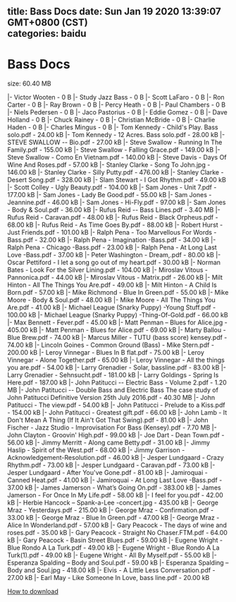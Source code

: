 
title: Bass Docs
date: Sun Jan 19 2020 13:39:07 GMT+0800 (CST)    
categories: baidu
---

# Bass Docs
size: 60.40 MB
 
 
|- Victor Wooten - 0 B
|- Study Jazz Bass - 0 B
|- Scott LaFaro - 0 B
|- Ron Carter - 0 B
|- Ray Brown - 0 B
|- Percy Heath - 0 B
|- Paul Chambers - 0 B
|- Niels Pedersen - 0 B
|- Jaco Pastorius - 0 B
|- Eddie Gomez - 0 B
|- Dave Holland - 0 B
|- Chuck Rainey - 0 B
|- Christian McBride - 0 B
|- Charlie Haden - 0 B
|- Charles Mingus - 0 B
|- Tom Kennedy - Child's Play. Bass solo.pdf - 24.00 kB
|- Tom Kennedy - 12 Acres. Bass solo.pdf - 28.00 kB
|- STEVE SWALLOW -- Bio.pdf - 27.00 kB
|- Steve Swallow - Running In The Family.pdf - 155.00 kB
|- Steve Swallow - Falling Grace.pdf - 149.00 kB
|- Steve Swallow - Como En Vietnam.pdf - 140.00 kB
|- Steve Davis - Days Of Wine And Roses.pdf - 57.00 kB
|- Stanley Clarke - Song To John.jpg - 146.00 kB
|- Stanley Clarke - Silly Putty.pdf - 476.00 kB
|- Stanley Clarke - Desert Song.pdf - 328.00 kB
|- Slam Stewart - I Got Rhythm.pdf - 49.00 kB
|- Scott Colley - Ugly Beauty.pdf - 104.00 kB
|- Sam Jones - Unit 7.pdf - 177.00 kB
|- Sam Jones - Lady Be Good.pdf - 55.00 kB
|- Sam Jones - Jeannine.pdf - 46.00 kB
|- Sam Jones - Hi-Fly.pdf - 97.00 kB
|- Sam Jones - Body & Soul.pdf - 36.00 kB
|- Rufus Reid -- Bass Lines.pdf - 3.40 MB
|- Rufus Reid - Caravan.pdf - 48.00 kB
|- Rufus Reid - Black Orpheus.pdf - 68.00 kB
|- Rufus Reid - As Time Goes By.pdf - 88.00 kB
|- Robert Hurst - Just Friends.pdf - 101.00 kB
|- Ralph Pena - Too Marvellous For Words -Bass.pdf - 32.00 kB
|- Ralph Pena - Imagination -Bass.pdf - 34.00 kB
|- Ralph Pena - Chicago -Bass.pdf - 23.00 kB
|- Ralph Pena - At Long Last Love -Bass.pdf - 37.00 kB
|- Peter Washington - Dream,.pdf - 80.00 kB
|- Oscar Pettiford - I let a song go out of my heart.pdf - 30.00 kB
|- Norman Bates - Look For the Silver Lining.pdf - 104.00 kB
|- Miroslav Vitous - Pannonica.pdf - 44.00 kB
|- Miroslav Vitous - Matrix.pdf - 26.00 kB
|- Milt Hinton - All The Things You Are.pdf - 49.00 kB
|- Milt Hinton - A Child Is Born.pdf - 57.00 kB
|- Mike Richmond - Blue In Green.pdf - 55.00 kB
|- Mike Moore - Body & Soul.pdf - 48.00 kB
|- Mike Moore - All The Things You Are.pdf - 41.00 kB
|- Michael League (Snarky Puppy) -Young Stuff.pdf - 100.00 kB
|- Michael League (Snarky Puppy) -Thing-Of-Gold.pdf - 66.00 kB
|- Max Bennett - Fever.pdf - 45.00 kB
|- Matt Penman – Blues for Alice.jpg - 405.00 kB
|- Matt Penman - Blues for Alice.pdf - 69.00 kB
|- Marty Ballou - Blue Brew.pdf - 74.00 kB
|- Marcus Miller - TUTU (bass score) kensey.pdf - 74.00 kB
|- Lincoln Goines - Common Ground (Bass) - Mike Stern.pdf - 200.00 kB
|- Leroy Vinnegar - Blues In B flat.pdf - 75.00 kB
|- Leroy Vinnegar - Alone Together.pdf - 65.00 kB
|- Leroy Vinnegar - All the things you are.pdf - 54.00 kB
|- Larry Grenadier - Solar, bassline.pdf - 83.00 kB
|- Larry Grenadier - Sehnsucht.pdf - 181.00 kB
|- Larry Goldings - Spring Is Here.pdf - 187.00 kB
|- John Patitucci -- Electric Bass - Volume 2.pdf - 1.20 MB
|- John Patitucci -- Double Bass and Electric Bass The case study of John Patitucci Definitive Version 25th July 2016.pdf - 40.30 MB
|- John Patitucci - The view.pdf - 54.00 kB
|- John Patitucci - Prelude to a Kiss.pdf - 154.00 kB
|- John Patitucci - Greatest gift.pdf - 66.00 kB
|- John Lamb - It Don't Mean A Thing (If It Ain't Got That Swing).pdf - 81.00 kB
|- John Fischer - Jazz Studio - Improvisation For Bass (Kensey).pdf - 7.70 MB
|- John Clayton - Groovin' High.pdf - 99.00 kB
|- Joe Dart - Dean Town.pdf - 56.00 kB
|- Jimmy Merritt - Along came Betty.pdf - 31.00 kB
|- Jimmy Haslip - Spirit of the West.pdf - 68.00 kB
|- Jimmy Garrison - Acknowledgement-Resolution.pdf - 46.00 kB
|- Jesper Lundgaard - Crazy Rhythm.pdf - 73.00 kB
|- Jesper Lundgaard - Caravan.pdf - 73.00 kB
|- Jesper Lundgaard - After You've Gone.pdf - 81.00 kB
|- Jamiroquai - Canned Heat.pdf - 41.00 kB
|- Jamiroquai - At Long Last Love -Bass.pdf - 37.00 kB
|- James Jamerson - What’s Going On.pdf - 383.00 kB
|- James Jamerson - For Once In My Life.pdf - 58.00 kB
|- I feel for you.pdf - 42.00 kB
|- Herbie Hancock – Spank-a-Lee -concert.jpg - 435.00 kB
|- George Mraz - Yesterdays.pdf - 215.00 kB
|- George Mraz - Confirmation.pdf - 33.00 kB
|- George Mraz - Blue In Green.pdf - 47.00 kB
|- George Mraz - Alice In Wonderland.pdf - 57.00 kB
|- Gary Peacock - The days of wine and roses.pdf - 35.00 kB
|- Gary Peacock - Straight No Chaser.FTM.pdf - 64.00 kB
|- Gary Peacock - Basin Street Blues.pdf - 59.00 kB
|- Eugene Wright - Blue Rondo A La Turk.pdf - 49.00 kB
|- Eugene Wright - Blue Rondo A La Turk(1).pdf - 49.00 kB
|- Eugene Wright - All By Myself.pdf - 55.00 kB
|- Esperanza Spalding – Body and Soul.pdf - 59.00 kB
|- Esperanza Spalding – Body and Soul.jpg - 418.00 kB
|- Elvis - A Little Less Conversation.pdf - 27.00 kB
|- Earl May - Like Someone In Love, bass line.pdf - 20.00 kB

[How to download](https://bpcam.bemobtrk.com/go/2ceec3aa-1ca2-46d6-b9ff-aaa5c184517c?jno=1114)